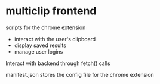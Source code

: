 # multiclip frontend

scripts for the chrome extension
- interact with the user's clipboard 
- display saved results
- manage user logins


Interact with backend through fetch() calls 

manifest.json stores the config file for the chrome extension